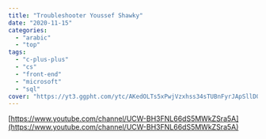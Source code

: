 ```yaml
---
title: "Troubleshooter Youssef Shawky"
date: "2020-11-15"
categories:
  - "arabic"
  - "top"
tags:
  - "c-plus-plus"
  - "cs"
  - "front-end"
  - "microsoft"
  - "sql"
cover: "https://yt3.ggpht.com/ytc/AKedOLTs5xPwjVzxhss34sTUBnFyrJApSllD0pa3oQaOhw=s88-c-k-c0x00ffffff-no-rj"
---
```


[https://www.youtube.com/channel/UCW-BH3FNL66dS5MWkZSra5A](https://www.youtube.com/channel/UCW-BH3FNL66dS5MWkZSra5A)
